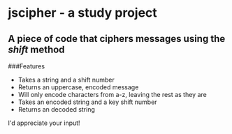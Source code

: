
# jscipher - a study project

## A piece of code that ciphers messages using the *shift* method

###Features

- Takes a string and a shift number
- Returns an uppercase, encoded message
- Will only encode characters from a-z, leaving the rest as they are
- Takes an encoded string and a key shift number
- Returns  an decoded string

I'd appreciate your input!
